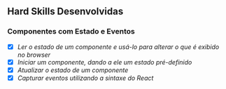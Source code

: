 ## Hard Skills Desenvolvidas

### Componentes com Estado e Eventos

- [X] _Ler o estado de um componente e usá-lo para alterar o que é exibido no browser_
- [X] _Iniciar um componente, dando a ele um estado pré-definido_
- [X] _Atualizar o estado de um componente_
- [X] _Capturar eventos utilizando a sintaxe do React_
